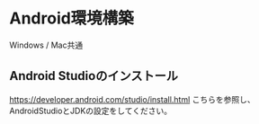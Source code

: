 # Android環境構築

Windows / Mac共通

## Android Studioのインストール

https://developer.android.com/studio/install.html
こちらを参照し、AndroidStudioとJDKの設定をしてください。
